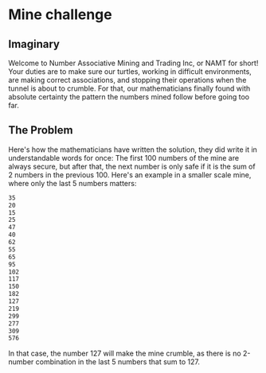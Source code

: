 # Mine challenge

## Imaginary

Welcome to Number Associative Mining and Trading Inc, or NAMT for short! Your duties are to make sure our turtles, working in difficult environments, are making correct associations, and stopping their operations when the tunnel is about to crumble. For that, our mathematicians finally found with absolute certainty the pattern the numbers mined follow before going too far.

## The Problem

Here's how the mathematicians have written the solution, they did write it in understandable words for once:
The first 100 numbers of the mine are always secure, but after that, the next number is only safe if it is the sum of 2 numbers in the previous 100.
Here's an example in a smaller scale mine, where only the last 5 numbers matters:

```txt
35
20
15
25
47
40
62
55
65
95
102
117
150
182
127
219
299
277
309
576
```

In that case, the number 127 will make the mine crumble, as there is no 2-number combination in the last 5 numbers that sum to 127.
